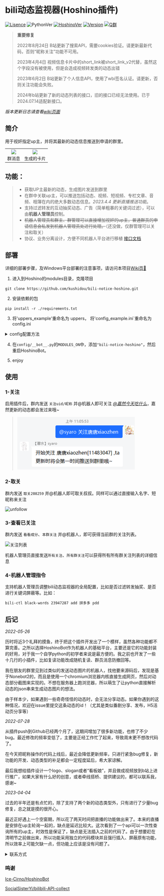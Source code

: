 # bili动态监视器(Hoshino插件)

[![Lisence](https://img.shields.io/github/license/kushidou/bili-notice-hoshino)]((LICENSE))
![PythonVer](https://img.shields.io/badge/python-3.8+-blue)
[![HoshinoVer](https://img.shields.io/badge/Hoshino-v2.0.0%2B-green)](https://github.com/Ice-Cirno/HoshinoBot)
[![Version](https://img.shields.io/badge/Beta-v0.b.8.x-lightgrey)](https://github.com/kushidou/bili-notice-hoshino)
[![Q群](https://img.shields.io/badge/QQ%E7%BE%A4-655742099-yellow)](https://jq.qq.com/?_wv=1027&k=CXGsKj1P)

> __重要修复__
> 
> 2022年8月24日 B站更新了搜索API，需要cookies验证。请更新最新代码，否则“昵称关注”功能不可用。
>
> 2023年4月4日 视频信息卡片中的short_link被short_link_v2代替，虽然这个字段没有被使用，但是会造成视频转发类的动态出错
>
> 2023年6月2日 B站更新了个人信息API，使用了wbi签名认证。请更新，否则关注功能会失败。
> 
> 2024年b站更新了新的动态列表的接口，旧的接口已经无法使用。已于2024.07.14适配新接口。

*版本更新日志请查看[wiki页面](https://github.com/kushidou/bili-notice-hoshino/wiki/%E6%9B%B4%E6%96%B0%E6%97%A5%E5%BF%97)*

## 简介

用于视奸指定up主，并将其最新的动态信息推送到申请的群里。

<table rules="none" align="center">
	<tr>
		<td>
			<center>
				<img src="./res/pic_markdown/效果图.png" width="100%" />
				<br/>
				<font>群消息</font>
			</center>
		</td>
		<td>
			<center>
				<img src="./res/pic_markdown/生成图.png" width="80%" />
				<br/>
				<font>生成的卡片</font>
			</center>
		</td>
	</tr>
</table>


## 功能：

> - 获取UP主最新的动态，生成图片发送到群里
> - 在群中关联up主，可以推送包括动态、视频、短视频、专栏文章、音频、相簿在内的绝大多数动态信息。*2023.4.4 更新直播推送功能*。
> - 支持过滤转发的互动抽奖动态、广告（简单粗暴的关键词过滤），可以由**机器人管理员**控制。
> - ~~机器人管理员和群主、群管理可以直接增加视奸的up主，普通群员的申请信息会私发到机器人管理员处进行处理。~~（还没做，仅群管理可以关注和取关）
> - 协议、业务分离设计，方便不同机器人平台进行移植 [接口文档](./api.md)



## 部署

详细的部署步骤，及Windows平台部署的注意事项，请访问本项目[Wiki页📕](https://github.com/kushidou/bili-notice-hoshino/wiki/%E9%83%A8%E7%BD%B2%E6%8F%92%E4%BB%B6)

1. 进入到Hoshino的modules目录，克隆项目

`git clone https://github.com/kushidou/bili-notice-hoshino.git`

2. 安装依赖的包

`pip install -r ./requirements.txt `

3. 将'uppers_example'重命名为 uppers， 将'config_example.ini`重命名为 config.ini

<details>
  <summary>config配置方法</summary>
<a herf="https://github.com/kushidou/bili-notice-hoshino/wiki/config%E9%85%8D%E7%BD%AE">config配置-wiki</a>
[config配置-wiki](https://github.com/kushidou/bili-notice-hoshino/wiki/config%E9%85%8D%E7%BD%AE)
</details>


4. 在`config/__bot__.py`的`MODULES_ON`中，添加`"bili-notice-hoshino"`，然后重启HoshinoBot。

5. enjoy

## 使用

### 1-关注

启用插件后，群内发送  `关注uid/昵称`  并@机器人即可关注 _[@嘉然今天吃什么](https://space.bilibili.com/672328094)_，嘉然更新的动态都会发过来哦~

> ![follow_by_nick](./res/pic_markdown/follow_by_nick.png)

### 2-取关

群内发送  `取关208259`   并@机器人即可取关叔叔。同样可以通过直接输入名字、短昵称来关注

![unfollow](./res/pic_markdown/dynamic_unfollow.png)

### 3-查看已关注

群内发送 `看看成分`、`本群关注` 并@机器人，即可获得当前群的关注列表。

![关注列表](./res/pic_markdown/follow_list.png)

机器人管理员直接发送`所有关注`、`所有群关注`可以获得所有所有群关注列表的详细信息


### 4-机器人管理指令

支持机器人管理员调整bili动态监视器的全局配置，比如是否过滤转发抽奖、是否进行关键词屏蔽等。比如：

`bili-ctl black-words 23947287 add 拼多多 pdd`

## 后记

*2022-05-26*

历时将近3个礼拜的摸鱼，终于把这个插件开发出了一个模样，虽然各种功能都不算完善。之所以选择HoshinoBot作为机器人的基础平台，主要还是它的功能封装的好用，对于我一个自学python的初学者来说是最方便的。我之前也开发了一些十几行的小插件，比如复读功能改成随机复读、群员消息防撤回等。

我在朋友的群里见到过类似的发送动态图片的机器人，找他要来源码后，发现是基于Nonebot2的，而且是使用一个chromium浏览器内核直接生成网页，然后对动态部分截图来实现的。不想在服务器上跑浏览器，所以萌生了让python直接解析动态的json串来生成动态图片的想法。

由于样本少，如果遇到一些奇奇怪怪的动态时，会无法分享动态。如果你遇到的这种情况，欢迎在issue里提交这条动态的id！（尤其是类似番剧分享、发布，H5活动页分享等）

*2022-07-28*

从插件push到Github已经两个月了，这期间增加了很多新功能，也修了不少bug。最近修改的频率变低了，主要是正经工作忙了起来，导致周末更不想改代码了。

在今天把昵称操作的代码上线后，最近会降低更新频率，只进行紧急bug修复，新功能的开发、动态类型的补足都会一定程度延后，希大家谅解。

最后我想给插件设计一个logo、slogan或者“看板娘”，并且做成视频放到b站上进行推广，如果大家有什么好的创意，或者牵线搭桥、提供建议的，都可以联系我，感谢~

*2023-04-04*

过去的半年还是有点忙的，除了支持了两个新的动态类型外，只有进行了少量bug修复，总之就是摸的很开心。

最近正好遇上一个空窗期，所以花了两天时间把直播的功能做出来了。本来的直播是安排在up主轮询一起的，缺点是延迟比较大。这次看到了一个api可以一次性查询所有的up主，时效性是保证了，缺点是无法插入之前的代码了。由于想要赶在清明节之前做出来，所以功能采用独立的代码模块并且强行插入、屏蔽原有功能，所以效率上可能欠缺一点，但功能上应该是没有问题了。

<details>a
    <summary>联系方式</summary>

> 1. 邮箱 small09@qq.com
> 
> 2. QQ群 655742099
> 
> 3. B站私信 唐唐xiaozhen
>

</details>

### 鸣谢

[Ice-Cirno/HoshinoBot](https://github.com/Ice-Cirno/HoshinoBot)

[SocialSisterYi/bilibili-API-collect](https://github.com/SocialSisterYi/bilibili-API-collect)


